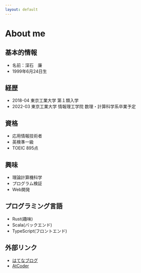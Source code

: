 ```yaml
---
layout: default
---
```


# About me

## 基本的情報
- 名前：深石　廉
- 1999年6月24日生

## 経歴

- 2018-04 東京工業大学 第１類入学
- 2022-03 東京工業大学 情報理工学院 数理・計算科学系卒業予定

## 資格
- 応用情報技術者
- 英検準一級
- TOEIC 895点

## 興味
- 理論計算機科学
- プログラム検証
- Web開発

## プログラミング言語
- Rust(趣味)
- Scala(バックエンド)
- TypeScript(フロントエンド)


## 外部リンク
- [はてなブログ](https://jgvt5ti.hatenablog.com/)
- [AtCoder](https://atcoder.jp/users/jgvt5ti)
